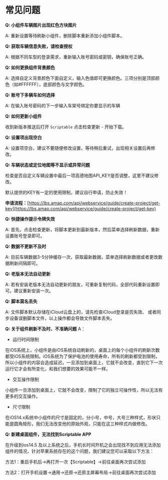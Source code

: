 # 常见问题

**Q: 小组件车辆图片出现红色方块图片**

A: 重新设置等待刷新小组件，删除脚本重新添加小组件脚本。


**Q: 获取车辆信息失败，请检查授权**

A: 根据不同车型的登录需求，重新输入账号密码或密钥，确保账号正确。

**Q: 如何更换组件背景颜色**

A: 选择自定义背景颜色下面自定义，输入色值即可更换颜色。三项分别是顶部颜色（如#FFFFFF），底部颜色与文字颜色。

**Q: 账号下多辆车如何选择**

A: 在输入账号密码的下一步输入车架号绑定你要显示的车辆

**Q: 如何更新小组件**

收到新版本推送后打开 `Scriptable` 点击检查更新  - 开始下载。

**Q: 设置项出现空白**

A: 设置项空白，建议不要随便修改设置，等待稍后重试，出现相关设置后再修改。

**Q: 车辆状态或定位地图等不显示或异常问题**

检查是否自定义车辆设置中最后一项高德地图API_KEY是否调整，这里不建议修改。

默认提供的KEY有一定的使用限制，建议自行申请，防止失效！

**申请流程：**[https://lbs.amap.com/api/webservice/guide/create-project/get-key](https://lbs.amap.com/api/webservice/guide/create-project/get-key)

**Q: 快捷操作提示令牌失效**

A: 首先，点击检查更新，将脚本更新到最新版本，然后菜单选择刷新数据，重新设置账号登录即可。

**Q: 数据不更新不及时**

A: 目前车辆数据3-5分钟缓存一次，获取最新数据，菜单选择刷新数据或者更改数据刷新间隔即可。

**Q: 老版本无法自动更新**

A: 若有安装老版本无法自动更新的朋友，可重新复制代码，全部代码重新设置即可。建议重新安装一次。

**Q: 脚本莫名丢失**

A: 文件脚本默认存储在iCloud云盘上的，请先检查iCloud登录是否失效、 或者同步设备误删脚本文件，以上操作都会导致文件脚本丢失。

**Q: 关于组件刷新不及时、不准确问题**
A：

- 运行时间限制 

在iOS系统上，小组件是由iOS系统自动刷新的，桌面上的每个小组件的刷新次数都受iOS系统限制。iOS系统为了保护电池的使用寿命，所有的刷新都受到限制，所以小组件的内容会造成延迟，一旦添加到桌面上，它就不会改变，直到它下一次运行它才会有所变化，和我们想要的效果可能不一样。

- 交互操作限制
  
小组件一旦添加到桌面上，它就不会改变，限制了它的独立可操作性，所以无法有更多的交互操作。

- 尺寸限制 

在iOS14.x系统中小组件的尺寸是固定的，分小号，中号，大号三种样式，形状只能是圆角矩形，我们无法改变他的原始外观，只能在这三种样式内做修改。

**Q: 新建桌面组件，无法找到Scriptable APP**

在升级到ios14.5 及以上系统之后，手机长时间开机之会出现找不到应用无法添加组件的情况，针对苹果系统存在的这个问题，我们建议您可以采取以下方法：

方法1：重启手机后->再打开一次【Scriptable】->前往桌面再次尝试添加

方法2：打开手机设置->通用->还原->还原主屏幕布局->前往桌面再次尝试添加



